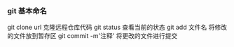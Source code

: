 ### git 基本命名
git clone url  克隆远程仓库代码
git status  查看当前的状态
git add 文件名  将修改的文件放到暂存区
git commit -m'注释'  将更改的文件进行提交